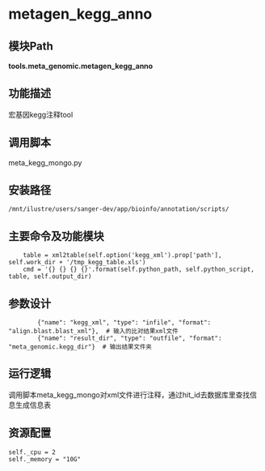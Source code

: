 metagen_kegg_anno
==========================

模块Path
-----------

**tools.meta_genomic.metagen_kegg_anno**

功能描述
-----------------------------------

宏基因kegg注释tool

调用脚本
-----------------------------------

meta_kegg_mongo.py

安装路径
-----------------------------------

`/mnt/ilustre/users/sanger-dev/app/bioinfo/annotation/scripts/`

主要命令及功能模块
-----------------------------------

```
    table = xml2table(self.option('kegg_xml').prop['path'], self.work_dir + '/tmp_kegg_table.xls')
    cmd = '{} {} {} {}'.format(self.python_path, self.python_script, table, self.output_dir)

```

参数设计
-----------------------------------

```
        {"name": "kegg_xml", "type": "infile", "format": "align.blast.blast_xml"},  # 输入的比对结果xml文件
        {"name": "result_dir", "type": "outfile", "format": "meta_genomic.kegg_dir"}  # 输出结果文件夹
```

运行逻辑
-----------------------------------

调用脚本meta_kegg_mongo对xml文件进行注释，通过hit_id去数据库里查找信息生成信息表

资源配置
-----------------------------------

```
self._cpu = 2
self._memory = "10G"
```
